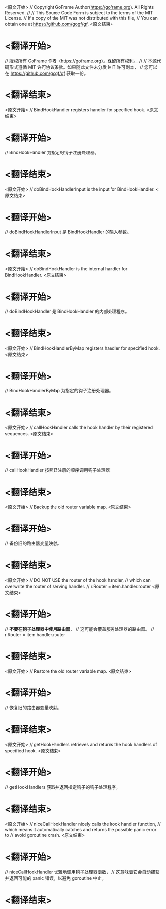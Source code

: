 
<原文开始>
// Copyright GoFrame Author(https://goframe.org). All Rights Reserved.
//
// This Source Code Form is subject to the terms of the MIT License.
// If a copy of the MIT was not distributed with this file,
// You can obtain one at https://github.com/gogf/gf.
<原文结束>

# <翻译开始>
// 版权所有 GoFrame 作者（https://goframe.org）。保留所有权利。
//
// 本源代码形式遵循 MIT 许可协议条款。如果随此文件未分发 MIT 许可副本，
// 您可以在 https://github.com/gogf/gf 获取一份。
# <翻译结束>


<原文开始>
// BindHookHandler registers handler for specified hook.
<原文结束>

# <翻译开始>
// BindHookHandler 为指定的钩子注册处理器。
# <翻译结束>


<原文开始>
// doBindHookHandlerInput is the input for BindHookHandler.
<原文结束>

# <翻译开始>
// doBindHookHandlerInput 是 BindHookHandler 的输入参数。
# <翻译结束>


<原文开始>
// doBindHookHandler is the internal handler for BindHookHandler.
<原文结束>

# <翻译开始>
// doBindHookHandler 是 BindHookHandler 的内部处理程序。
# <翻译结束>


<原文开始>
// BindHookHandlerByMap registers handler for specified hook.
<原文结束>

# <翻译开始>
// BindHookHandlerByMap 为指定的钩子注册处理器。
# <翻译结束>


<原文开始>
// callHookHandler calls the hook handler by their registered sequences.
<原文结束>

# <翻译开始>
// callHookHandler 按照已注册的顺序调用钩子处理器
# <翻译结束>


<原文开始>
// Backup the old router variable map.
<原文结束>

# <翻译开始>
// 备份旧的路由器变量映射。
# <翻译结束>


<原文开始>
			// DO NOT USE the router of the hook handler,
			// which can overwrite the router of serving handler.
			// r.Router = item.handler.router
<原文结束>

# <翻译开始>
// **不要在钩子处理器中使用路由器**，
// 这可能会覆盖服务处理器的路由器。
// r.Router = item.handler.router
# <翻译结束>


<原文开始>
// Restore the old router variable map.
<原文结束>

# <翻译开始>
// 恢复旧的路由器变量映射。
# <翻译结束>


<原文开始>
// getHookHandlers retrieves and returns the hook handlers of specified hook.
<原文结束>

# <翻译开始>
// getHookHandlers 获取并返回指定钩子的钩子处理程序。
# <翻译结束>


<原文开始>
// niceCallHookHandler nicely calls the hook handler function,
// which means it automatically catches and returns the possible panic error to
// avoid goroutine crash.
<原文结束>

# <翻译开始>
// niceCallHookHandler 优雅地调用钩子处理器函数，
// 这意味着它会自动捕获并返回可能的 panic 错误，以避免 goroutine 中止。
# <翻译结束>

